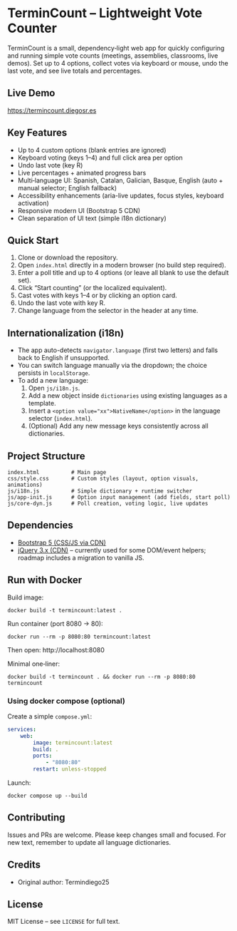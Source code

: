 # TerminCount – Lightweight Vote Counter

TerminCount is a small, dependency‑light web app for quickly configuring and running simple vote counts (meetings, assemblies, classrooms, live demos). Set up to 4 options, collect votes via keyboard or mouse, undo the last vote, and see live totals and percentages.

## Live Demo
https://termincount.diegosr.es

## Key Features
* Up to 4 custom options (blank entries are ignored)
* Keyboard voting (keys 1–4) and full click area per option
* Undo last vote (key R)
* Live percentages + animated progress bars
* Multi‑language UI: Spanish, Catalan, Galician, Basque, English (auto + manual selector; English fallback)
* Accessibility enhancements (aria-live updates, focus styles, keyboard activation)
* Responsive modern UI (Bootstrap 5 CDN)
* Clean separation of UI text (simple i18n dictionary)

## Quick Start
1. Clone or download the repository.
2. Open `index.html` directly in a modern browser (no build step required).
3. Enter a poll title and up to 4 options (or leave all blank to use the default set).
4. Click “Start counting” (or the localized equivalent).
5. Cast votes with keys 1–4 or by clicking an option card.
6. Undo the last vote with key R.
7. Change language from the selector in the header at any time.

## Internationalization (i18n)
* The app auto-detects `navigator.language` (first two letters) and falls back to English if unsupported.
* You can switch language manually via the dropdown; the choice persists in `localStorage`.
* To add a new language:
	1. Open `js/i18n.js`.
	2. Add a new object inside `dictionaries` using existing languages as a template.
	3. Insert a `<option value="xx">NativeName</option>` in the language selector (`index.html`).
	4. (Optional) Add any new message keys consistently across all dictionaries.

## Project Structure
```
index.html          # Main page
css/style.css       # Custom styles (layout, option visuals, animations)
js/i18n.js          # Simple dictionary + runtime switcher
js/app-init.js      # Option input management (add fields, start poll)
js/core-dyn.js      # Poll creation, voting logic, live updates
```

## Dependencies
* [Bootstrap 5 (CSS/JS via CDN)](https://getbootstrap.com/)
* [jQuery 3.x (CDN)](https://jquery.com/) – currently used for some DOM/event helpers; roadmap includes a migration to vanilla JS.

## Run with Docker
Build image:
```
docker build -t termincount:latest .
```
Run container (port 8080 -> 80):
```
docker run --rm -p 8080:80 termincount:latest
```
Then open: http://localhost:8080

Minimal one‑liner:
```
docker build -t termincount . && docker run --rm -p 8080:80 termincount
```

### Using docker compose (optional)
Create a simple `compose.yml`:
```yaml
services:
	web:
		image: termincount:latest
		build: .
		ports:
			- "8080:80"
		restart: unless-stopped
```
Launch:
```
docker compose up --build
```

## Contributing
Issues and PRs are welcome. Please keep changes small and focused. For new text, remember to update all language dictionaries.

## Credits
* Original author: Termindiego25

## License
MIT License – see `LICENSE` for full text.
